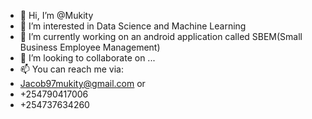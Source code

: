 - 👋 Hi, I’m @Mukity
- 👀 I’m interested in Data Science and Machine Learning
- 🌱 I’m currently working on an android application called SBEM(Small Business Employee Management)
- 💞️ I’m looking to collaborate on ...
- 📫 You can reach me via:
- Jacob97mukity@gmail.com or
- +254790417006
- +254737634260

<!---
Mukity/Mukity is a ✨ special ✨ repository because its `README.md` (this file) appears on your GitHub profile.
You can click the Preview link to take a look at your changes.
--->
